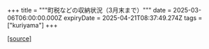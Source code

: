 +++
title = """町税などの収納状況（3月末まで）"""
date = 2025-03-06T06:00:00.000Z
expiryDate = 2025-04-21T08:37:49.274Z
tags = ["kuriyama"]
+++


[[source]](https://www.town.kuriyama.hokkaido.jp/soshiki/35/946.html)
